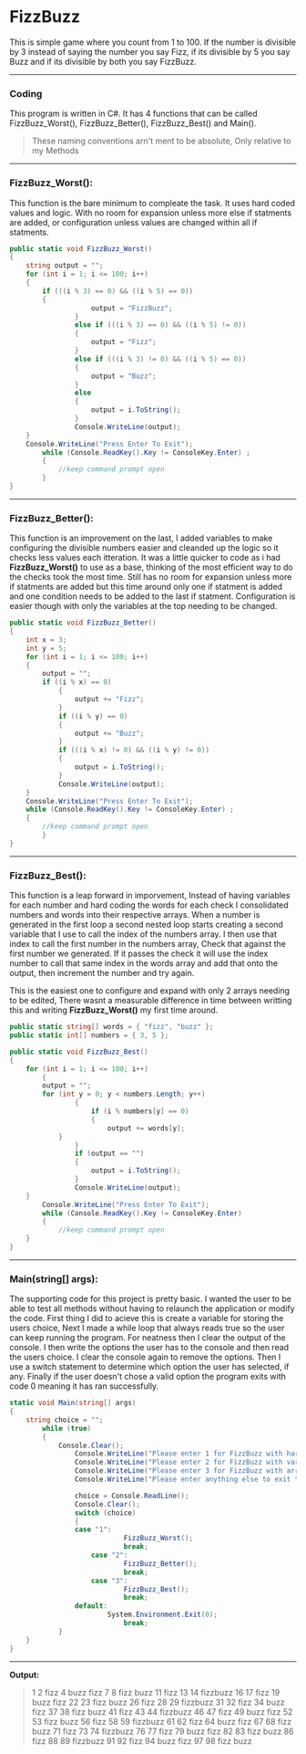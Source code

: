 # FizzBuzz
This is simple game where you count from 1 to 100. If the number is divisible by 3 instead of saying the number you say Fizz, if its divisible by 5 you say Buzz and if its divisible by both you say FizzBuzz.
***
### Coding
This program is written in C#. It has 4 functions that can be called FizzBuzz_Worst(), FizzBuzz_Better(), FizzBuzz_Best() and Main().
>These naming conventions arn't ment to be absolute, Only relative to my Methods
___

### FizzBuzz_Worst():
This function is the bare minimum to compleate the task. It uses hard coded values and logic. With no room for expansion unless more else if statments are added, or configuration unless values are changed within all if statments.

```csharp
public static void FizzBuzz_Worst()
{
	string output = "";
	for (int i = 1; i <= 100; i++)
	{
		if (((i % 3) == 0) && ((i % 5) == 0))
		{
	                output = "FizzBuzz";
                }
                else if (((i % 3) == 0) && ((i % 5) != 0))
                {
	                output = "Fizz";
                }
                else if (((i % 3) != 0) && ((i % 5) == 0))
                {
	                output = "Buzz";
                }
                else
                {
	                output = i.ToString();
                }
                Console.WriteLine(output);
	}
	Console.WriteLine("Press Enter To Exit");
        while (Console.ReadKey().Key != ConsoleKey.Enter) ;
        {
	        //keep command prompt open
        }
}
``` 
___

### FizzBuzz_Better():
This function is an improvement on the last, I added variables to make configuring the divisible numbers easier and cleanded up the logic so it checks less values each itteration. It was a little quicker to code as i had **FizzBuzz_Worst()** to use as a base, thinking of the most efficient way to do the checks took the most time. Still has no room for expansion unless more if statments are added but this time around only one if statment is added and one condition needs to be added to the last if statment. Configuration is easier though with only the variables at the top needing to be changed.

```csharp
public static void FizzBuzz_Better()
{
	int x = 3;
	int y = 5;
	for (int i = 1; i <= 100; i++)
	{
		output = "";
		if ((i % x) == 0)
	        {
		        output += "Fizz";
	        }
	        if ((i % y) == 0)
	        {
		        output += "Buzz";
	        }
	        if (((i % x) != 0) && ((i % y) != 0))
	        {
		        output = i.ToString();
	        }
	        Console.WriteLine(output);
	}
	Console.WriteLine("Press Enter To Exit");
	while (Console.ReadKey().Key != ConsoleKey.Enter) ;
	{
		//keep command prompt open
        }
}
```
***
### FizzBuzz_Best():
This function is a leap forward in imporvement, Instead of having variables for each number and hard coding the words for each check I consolidated numbers and words into their respective arrays. When a number is generated in the first loop a second nested loop starts creating a second variable that I use to call the index of the numbers array. I then use that index to call the first number in the numbers array, Check that against the first number we generated. If it passes the check it will use the index number to call that same index in the words array and add that onto the output, then increment the number and try again.

This is the easiest one to configure and expand with only 2 arrays needing to be edited, There wasnt a measurable difference in time between writting this and writing **FizzBuzz_Worst()** my first time around.
```csharp
public static string[] words = { "fizz", "buzz" };
public static int[] numbers = { 3, 5 };

public static void FizzBuzz_Best()
{
	for (int i = 1; i <= 100; i++)
        {
		output = "";
		for (int y = 0; y < numbers.Length; y++)
                {
	                if (i % numbers[y] == 0)
	                {
		                output += words[y];
			}
                }
                if (output == "")
                {
	                output = i.ToString();
                }
                Console.WriteLine(output);
	}
        Console.WriteLine("Press Enter To Exit");
        while (Console.ReadKey().Key != ConsoleKey.Enter)
        {
	        //keep command prompt open
	}
}
```
***
### Main(string[] args):
The supporting code for this project is pretty basic. I wanted the user to be able to test all methods without having to relaunch the application or modify the code. First thing I did to acieve this is create a variable for storing the users choice, Next I made a while loop that always reads true so the user can keep running the program. For neatness then I clear the output of the console. I then write the options the user has to the console and then read the users choice. I clear the console again to remove the options. Then I use a switch statement to determine which option the user has selected, if any. Finally if the user doesn't chose a valid option the program exits with code 0 meaning it has ran successfully.
```csharp
static void Main(string[] args)
{
	string choice = "";
        while (true)
        {
	        Console.Clear();
                Console.WriteLine("Please enter 1 for FizzBuzz with hardcoded values");
                Console.WriteLine("Please enter 2 for FizzBuzz with variables");
                Console.WriteLine("Please enter 3 for FizzBuzz with arrays");
                Console.WriteLine("Please enter anything else to exit the program");

                choice = Console.ReadLine();
                Console.Clear();
                switch (choice)
                {
		        case "1":
	                        FizzBuzz_Worst();
	                        break;
	                case "2":
	                        FizzBuzz_Better();
	                        break;
	                case "3":
	                        FizzBuzz_Best();
	                        break;
		        default:
		                System.Environment.Exit(0);
	                        break;
	        }
	}   
}
```
***
**Output:**

>1
2
fizz
4
buzz
fizz
7
8
fizz
buzz
11
fizz
13
14
fizzbuzz
16
17
fizz
19
buzz
fizz
22
23
fizz
buzz
26
fizz
28
29
fizzbuzz
31
32
fizz
34
buzz
fizz
37
38
fizz
buzz
41
fizz
43
44
fizzbuzz
46
47
fizz
49
buzz
fizz
52
53
fizz
buzz
56
fizz
58
59
fizzbuzz
61
62
fizz
64
buzz
fizz
67
68
fizz
buzz
71
fizz
73
74
fizzbuzz
76
77
fizz
79
buzz
fizz
82
83
fizz
buzz
86
fizz
88
89
fizzbuzz
91
92
fizz
94
buzz
fizz
97
98
fizz
buzz
